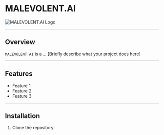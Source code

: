 # MALEVOLENT.AI 

![MALEVOLENT.AI Logo](URL_TO_YOUR_LOGO_IMAGE)

---

## Overview

`MALEVOLENT.AI` is a ... [Briefly describe what your project does here]

---

## Features

- Feature 1
- Feature 2
- Feature 3

---

## Installation

1. Clone the repository:
